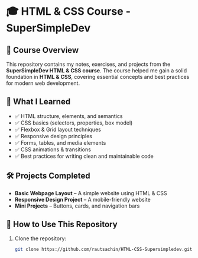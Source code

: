 # 🎓 HTML & CSS Course - SuperSimpleDev

## 📌 Course Overview  
This repository contains my notes, exercises, and projects from the **SuperSimpleDev HTML & CSS course**. The course helped me gain a solid foundation in **HTML & CSS**, covering essential concepts and best practices for modern web development.

## 📖 What I Learned  
- ✅ HTML structure, elements, and semantics  
- ✅ CSS basics (selectors, properties, box model)  
- ✅ Flexbox & Grid layout techniques  
- ✅ Responsive design principles  
- ✅ Forms, tables, and media elements  
- ✅ CSS animations & transitions  
- ✅ Best practices for writing clean and maintainable code  

## 🛠 Projects Completed  
- **Basic Webpage Layout** – A simple website using HTML & CSS  
- **Responsive Design Project** – A mobile-friendly website  
- **Mini Projects** – Buttons, cards, and navigation bars  

## 📂 How to Use This Repository  
1. Clone the repository:  
   ```sh
   git clone https://github.com/rautsachin/HTML-CSS-Supersimpledev.git
